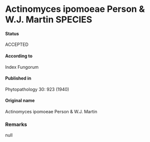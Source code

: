 # Actinomyces ipomoeae Person & W.J. Martin SPECIES

#### Status
ACCEPTED

#### According to
Index Fungorum

#### Published in
Phytopathology 30: 923 (1940)

#### Original name
Actinomyces ipomoeae Person & W.J. Martin

### Remarks
null